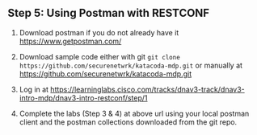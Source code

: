 
## Step 5: Using Postman with RESTCONF

1. Download postman if you do not already have it https://www.getpostman.com/

2. Download sample code either with git `git clone https://github.com/securenetwrk/katacoda-mdp.git` or manually at https://github.com/securenetwrk/katacoda-mdp.git

3. Log in at https://learninglabs.cisco.com/tracks/dnav3-track/dnav3-intro-mdp/dnav3-intro-restconf/step/1

4. Complete the labs (Step 3 & 4) at above url using your local postman client and the postman collections downloaded from the git repo.
